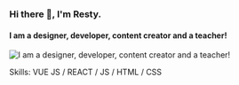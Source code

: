 ### Hi there 👋, I'm Resty.
#### I am a designer, developer, content creator and a teacher!
![I am a designer, developer, content creator and a teacher!](https://ibb.co/tPXVWMd)


Skills: VUE JS / REACT / JS / HTML / CSS







<!--
**R3sty/R3sty** is a ✨ _special_ ✨ repository because its `README.md` (this file) appears on your GitHub profile.

Here are some ideas to get you started:

- 🔭 I’m currently working on ...
- 🌱 I’m currently learning ...
- 👯 I’m looking to collaborate on ...
- 🤔 I’m looking for help with ...
- 💬 Ask me about ...
- 📫 How to reach me: ...
- 😄 Pronouns: ...
- ⚡ Fun fact: ...
-->
